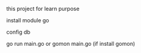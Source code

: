 this project for learn purpose

install module go

config db

go run main.go or gomon main.go (if install gomon)